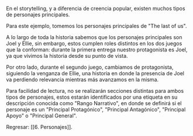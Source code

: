 
En el storytelling, y a diferencia de creencia popular, existen muchos tipos de personajes principales.

Para este ejemplo, tomemos los personajes principales de "The last of us".

A lo largo de toda la historia sabemos que los personajes principales son Joel y Ellie, sin embargo, estos cumplen roles distintos en los dos juegos que la conforman: durante la primera entrega nuestro protagonista es Joel, ya que vivimos la historia desde su punto de vista.

Por otro lado, durante el segundo juego, cambiamos de protagonista, siguiendo la venganza de Ellie, una historia en donde la presencia de Joel va perdiendo relevancia mientras más avanzamos en la misma.

Para facilidad de lectura, no se realizarán secciones distintas para ambos tipos de personajes, estos estarán identificados por una etiqueta en su descripción conocida como "Rango Narrativo", en donde se definirá si el personaje es un "Principal Protagónico", "Principal Antagónico", "Principal Apoyo" o "Principal General".

Regresar: [[6. Personajes]].